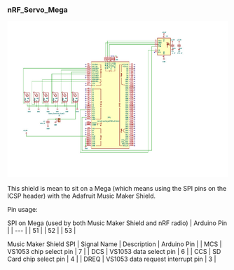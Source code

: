 ### nRF_Servo_Mega

![](documentation/nRF_servo_Mega_schematic.jpg)

This shield 
is mean to sit on a Mega (which means using the SPI pins on the ICSP header)
with the Adafruit Music Maker Shield.

Pin usage:

SPI on Mega (used by both Music Maker Shield and nRF radio)
| Arduino Pin |
| --- |
| 51 |
| 52 |
| 53 |

Music Maker Shield
SPI
| Signal Name | Description | Arduino Pin |
| MCS | VS1053 chip select pin | 7 |
| DCS | VS1053 data select pin | 6 |
| CCS | SD Card chip select pin | 4 |
| DREQ | VS1053 data request interrupt pin | 3 |
